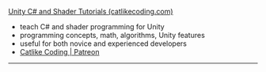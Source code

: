 [Unity C# and Shader Tutorials (catlikecoding.com)](https://catlikecoding.com/unity/tutorials/)
* teach C# and shader programming for Unity
* programming concepts, math, algorithms, Unity features
* useful for both novice and experienced developers
* [Catlike Coding | Patreon](https://www.patreon.com/catlikecoding)
___
